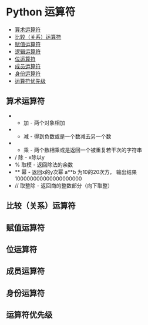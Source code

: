 # Python 运算符

- [算术运算符](#算术运算符)
- [比较（关系）运算符](#比较（关系）运算符)
- [赋值运算符](#赋值运算符)
- [逻辑运算符](#逻辑运算符)
- [位运算符](#位运算符)
- [成员运算符](#成员运算符)
- [身份运算符](#身份运算符)
- [运算符优先级](#运算符优先级)

## 算术运算符

- +	加 - 两个对象相加	 
- -	减 - 得到负数或是一个数减去另一个数	 
- *	乘 - 两个数相乘或是返回一个被重复若干次的字符串	 
- /	除 - x除以y	 
- %	取模 - 返回除法的余数	 
- **	幂 - 返回x的y次幂	a**b 为10的20次方， 输出结果 100000000000000000000
- //	取整除 - 返回商的整数部分（向下取整）

## 比较（关系）运算符

## 赋值运算符

## 位运算符

## 成员运算符

## 身份运算符

## 运算符优先级
